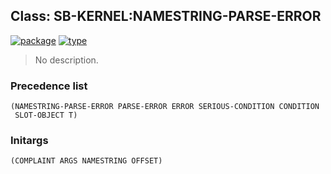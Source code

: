 ## Class: SB-KERNEL:NAMESTRING-PARSE-ERROR
[![package](https://img.shields.io/badge/Package-SB--KERNEL-5f9ea0.svg?style=social&colorA=999999)](../) [![type](https://img.shields.io/badge/Type-Class-5f9ea0.svg?style=social&colorA=999999)](../#class) 

> No description.

### Precedence list
```
(NAMESTRING-PARSE-ERROR PARSE-ERROR ERROR SERIOUS-CONDITION CONDITION
 SLOT-OBJECT T)
```
### Initargs
```
(COMPLAINT ARGS NAMESTRING OFFSET)
```
